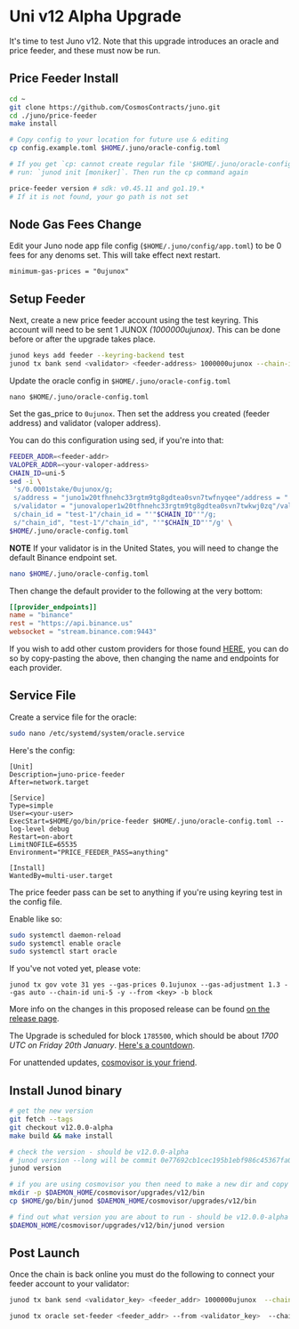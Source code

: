 # Uni v12 Alpha Upgrade

It's time to test Juno v12. Note that this upgrade introduces an oracle and price feeder, and these must now be run.

## Price Feeder Install

```sh
cd ~
git clone https://github.com/CosmosContracts/juno.git
cd ./juno/price-feeder
make install

# Copy config to your location for future use & editing
cp config.example.toml $HOME/.juno/oracle-config.toml

# If you get `cp: cannot create regular file '$HOME/.juno/oracle-config.toml': No such file or directory`, 
# run: `junod init [moniker]`. Then run the cp command again

price-feeder version # sdk: v0.45.11 and go1.19.*
# If it is not found, your go path is not set
```

## Node Gas Fees Change

Edit your Juno node app file config (`$HOME/.juno/config/app.toml`) to be 0 fees for any denoms set. This will take effect next restart.

    minimum-gas-prices = "0ujunox"

## Setup Feeder

Next, create a new price feeder account using the test keyring. This account will need to be sent 1 JUNOX _(1000000ujunox)_. This can be done before or after the upgrade takes place.

```sh
junod keys add feeder --keyring-backend test
junod tx bank send <validator> <feeder-address> 1000000ujunox --chain-id uni-5 --gas-prices 0.1ujunox --gas-adjustment 1.3 --gas auto
```

Update the oracle config in `$HOME/.juno/oracle-config.toml`

    nano $HOME/.juno/oracle-config.toml

Set the gas_price to `0ujunox`. Then set the address you created (feeder address) and validator (valoper address).

You can do this configuration using sed, if you're into that:

```sh
FEEDER_ADDR=<feeder-addr>
VALOPER_ADDR=<your-valoper-address>
CHAIN_ID=uni-5
sed -i \
 's/0.0001stake/0ujunox/g;
 s/address = "juno1w20tfhnehc33rgtm9tg8gdtea0svn7twfnyqee"/address = "'"$FEEDER_ADDR"'"/g;
 s/validator = "junovaloper1w20tfhnehc33rgtm9tg8gdtea0svn7twkwj0zq"/validator = "'"$VALOPER_ADDR"'"/g;
 s/chain_id = "test-1"/chain_id = "'"$CHAIN_ID"'"/g;
 s/"chain_id", "test-1"/"chain_id", "'"$CHAIN_ID"'"/g' \
$HOME/.juno/oracle-config.toml
```

**NOTE** If your validator is in the United States, you will need to change the default Binance endpoint set.

```bash
nano $HOME/.juno/oracle-config.toml
```

Then change the default provider to the following at the very bottom:

```toml
[[provider_endpoints]]
name = "binance"
rest = "https://api.binance.us"
websocket = "stream.binance.com:9443"
```

If you wish to add other custom providers for those found [HERE](https://github.com/CosmosContracts/juno/blob/main/price-feeder/oracle/provider/provider.go#L19-L30), you can do so by copy-pasting the above, then changing the name and endpoints for each provider.

## Service File

Create a service file for the oracle:

```sh
sudo nano /etc/systemd/system/oracle.service
```

Here's the config:

```
[Unit]
Description=juno-price-feeder
After=network.target

[Service]
Type=simple
User=<your-user>
ExecStart=$HOME/go/bin/price-feeder $HOME/.juno/oracle-config.toml --log-level debug
Restart=on-abort
LimitNOFILE=65535
Environment="PRICE_FEEDER_PASS=anything"

[Install]
WantedBy=multi-user.target
```

The price feeder pass can be set to anything if you're using keyring test in the config file.

Enable like so:

```sh
sudo systemctl daemon-reload
sudo systemctl enable oracle
sudo systemctl start oracle
```

If you've not voted yet, please vote:

    junod tx gov vote 31 yes --gas-prices 0.1ujunox --gas-adjustment 1.3 --gas auto --chain-id uni-5 -y --from <key> -b block

More info on the changes in this proposed release can be found [on the release page](https://github.com/CosmosContracts/juno/releases/tag/v12.0.0-alpha).

The Upgrade is scheduled for block `1785500`, which should be about _1700 UTC on Friday 20th January_. [Here's a countdown](https://testnet.mintscan.io/juno-testnet/blocks/1785500).

For unattended updates, [cosmovisor is your friend](https://docs.junochain.com/validators/setting-up-cosmovisor).

## Install Junod binary

```bash
# get the new version
git fetch --tags
git checkout v12.0.0-alpha
make build && make install

# check the version - should be v12.0.0-alpha
# junod version --long will be commit 0e77692cb1cec195b1ebf986c45367fa02c39c20
junod version

# if you are using cosmovisor you then need to make a new dir and copy this new binary
mkdir -p $DAEMON_HOME/cosmovisor/upgrades/v12/bin
cp $HOME/go/bin/junod $DAEMON_HOME/cosmovisor/upgrades/v12/bin

# find out what version you are about to run - should be v12.0.0-alpha
$DAEMON_HOME/cosmovisor/upgrades/v12/bin/junod version
```

## Post Launch

Once the chain is back online you must do the following to connect your feeder account to your validator:

```sh
junod tx bank send <validator_key> <feeder_addr> 1000000ujunox  --chain-id uni-5 --gas-prices 0.1ujunox --gas-adjustment 1.3 --gas auto

junod tx oracle set-feeder <feeder_addr> --from <validator_key>  --chain-id uni-5 --gas-prices 0.1ujunox --gas-adjustment 1.3 --gas auto
```